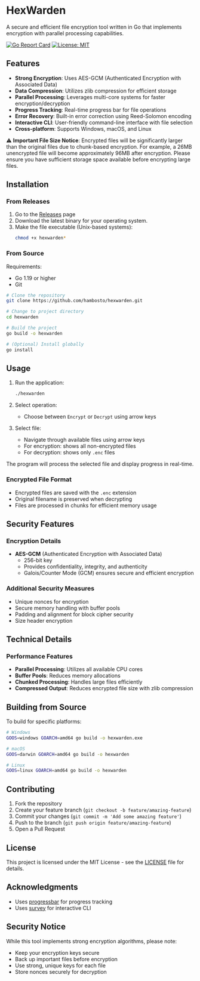 # HexWarden

A secure and efficient file encryption tool written in Go that implements encryption with parallel processing capabilities.

[![Go Report Card](https://goreportcard.com/badge/github.com/hambosto/hexwarden)](https://goreportcard.com/report/github.com/hambosto/hexwarden)
[![License: MIT](https://img.shields.io/badge/License-MIT-yellow.svg)](https://opensource.org/licenses/MIT)

## Features

- **Strong Encryption**: Uses AES-GCM (Authenticated Encryption with Associated Data)
- **Data Compression**: Utilizes zlib compression for efficient storage
- **Parallel Processing**: Leverages multi-core systems for faster encryption/decryption
- **Progress Tracking**: Real-time progress bar for file operations
- **Error Recovery**: Built-in error correction using Reed-Solomon encoding
- **Interactive CLI**: User-friendly command-line interface with file selection
- **Cross-platform**: Supports Windows, macOS, and Linux

⚠️ **Important File Size Notice**: Encrypted files will be significantly larger than the original files due to chunk-based encryption. For example, a 26MB unencrypted file will become approximately 96MB after encryption. Please ensure you have sufficient storage space available before encrypting large files.

## Installation

### From Releases

1. Go to the [Releases](https://github.com/hambosto/hexwarden/releases) page
2. Download the latest binary for your operating system.
3. Make the file executable (Unix-based systems):
   ```bash
   chmod +x hexwarden*
   ```

### From Source

Requirements:
- Go 1.19 or higher
- Git

```bash
# Clone the repository
git clone https://github.com/hambosto/hexwarden.git

# Change to project directory
cd hexwarden

# Build the project
go build -o hexwarden

# (Optional) Install globally
go install
```

## Usage

1. Run the application:
   ```bash
   ./hexwarden
   ```

2. Select operation:
   - Choose between `Encrypt` or `Decrypt` using arrow keys

3. Select file:
   - Navigate through available files using arrow keys
   - For encryption: shows all non-encrypted files
   - For decryption: shows only `.enc` files

The program will process the selected file and display progress in real-time.

### Encrypted File Format

- Encrypted files are saved with the `.enc` extension
- Original filename is preserved when decrypting
- Files are processed in chunks for efficient memory usage

## Security Features

### Encryption Details

- **AES-GCM** (Authenticated Encryption with Associated Data)
  - 256-bit key
  - Provides confidentiality, integrity, and authenticity
  - Galois/Counter Mode (GCM) ensures secure and efficient encryption

### Additional Security Measures

- Unique nonces for encryption
- Secure memory handling with buffer pools
- Padding and alignment for block cipher security
- Size header encryption

## Technical Details

### Performance Features

- **Parallel Processing**: Utilizes all available CPU cores
- **Buffer Pools**: Reduces memory allocations
- **Chunked Processing**: Handles large files efficiently
- **Compressed Output**: Reduces encrypted file size with zlib compression

## Building from Source

To build for specific platforms:

```bash
# Windows
GOOS=windows GOARCH=amd64 go build -o hexwarden.exe

# macOS
GOOS=darwin GOARCH=amd64 go build -o hexwarden

# Linux
GOOS=linux GOARCH=amd64 go build -o hexwarden
```

## Contributing

1. Fork the repository
2. Create your feature branch (`git checkout -b feature/amazing-feature`)
3. Commit your changes (`git commit -m 'Add some amazing feature'`)
4. Push to the branch (`git push origin feature/amazing-feature`)
5. Open a Pull Request

## License

This project is licensed under the MIT License - see the [LICENSE](LICENSE) file for details.

## Acknowledgments

- Uses [progressbar](https://github.com/schollz/progressbar) for progress tracking
- Uses [survey](https://github.com/AlecAivazis/survey) for interactive CLI

## Security Notice

While this tool implements strong encryption algorithms, please note:
- Keep your encryption keys secure
- Back up important files before encryption
- Use strong, unique keys for each file
- Store nonces securely for decryption